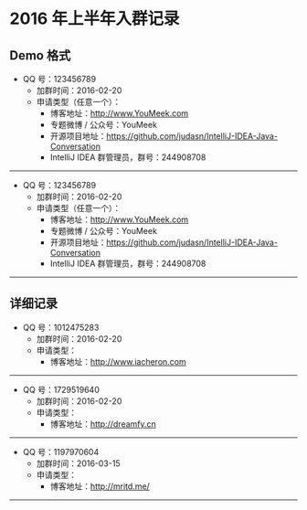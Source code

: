 # 2016 年上半年入群记录

## Demo 格式

- QQ 号：123456789
	- 加群时间：2016-02-20
	- 申请类型（任意一个）：
		- 博客地址：http://www.YouMeek.com
		- 专题微博 / 公众号：YouMeek
		- 开源项目地址：https://github.com/judasn/IntelliJ-IDEA-Java-Conversation
		- IntelliJ IDEA 群管理员，群号：244908708

--------------------------------------------------------------------------------

- QQ 号：123456789
	- 加群时间：2016-02-20
	- 申请类型（任意一个）：
		- 博客地址：http://www.YouMeek.com
		- 专题微博 / 公众号：YouMeek
		- 开源项目地址：https://github.com/judasn/IntelliJ-IDEA-Java-Conversation
		- IntelliJ IDEA 群管理员，群号：244908708

--------------------------------------------------------------------------------

## 详细记录

- QQ 号：1012475283
	- 加群时间：2016-02-20
	- 申请类型：
		- 博客地址：<http://www.iacheron.com>

--------------------------------------------------------------------------------

- QQ 号：1729519640
	- 加群时间：2016-02-20
	- 申请类型：
		- 博客地址：<http://dreamfy.cn>

--------------------------------------------------------------------------------

- QQ 号：1197970604
	- 加群时间：2016-03-15
	- 申请类型：
		- 博客地址：<http://mritd.me/>

--------------------------------------------------------------------------------

